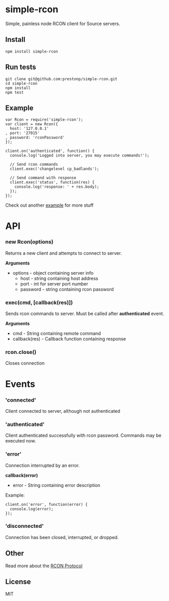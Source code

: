 simple-rcon
===========

Simple, painless node RCON client for Source servers.

Install 
-------

```
npm install simple-rcon
```

Run tests
---------

```
git clone git@github.com:prestonp/simple-rcon.git
cd simple-rcon
npm install
npm test
```

Example
-------

```
var Rcon = require('simple-rcon');
var client = new Rcon({
  host: '127.0.0.1'
, port: '27015'
, password: 'rconPassword'
});

client.on('authenticated', function() {
  console.log('Logged into server, you may execute commands!');
  
  // Send rcon commands
  client.exec('changelevel cp_badlands');
  
  // Send command with response
  client.exec('status', function(res) {
    console.log('response: ' + res.body);
  });
});
```
Check out another [example](example.js) for more stuff


API
===

### new Rcon(options)

Returns a new client and attempts to connect to server.

__Arguments__

* options - object containing server info
  * host - string containing host address
  * port - int for server port number
  * password - string containing rcon password

### exec(cmd, [callback(res)])

Sends rcon commands to server. Must be called after **authenticated** event.

__Arguments__

* cmd - String containing remote command
* callback(res) - Callback function containing response

### rcon.close()

Closes connection

Events
======

### 'connected'

Client connected to server, although not authenticated

### 'authenticated'

Client authenticated successfully with rcon password. Commands may be executed now.

### 'error'

Connection interrupted by an error.

__callback(error)__

  * error - String containing error description

Example:

```
client.on('error', function(error) {
  console.log(error);
});
```

### 'disconnected'

Connection has been closed, interrupted, or dropped.

Other
-----

Read more about the [RCON Protocol](https://developer.valvesoftware.com/wiki/Source_RCON_Protocol)

License
-------

MIT
